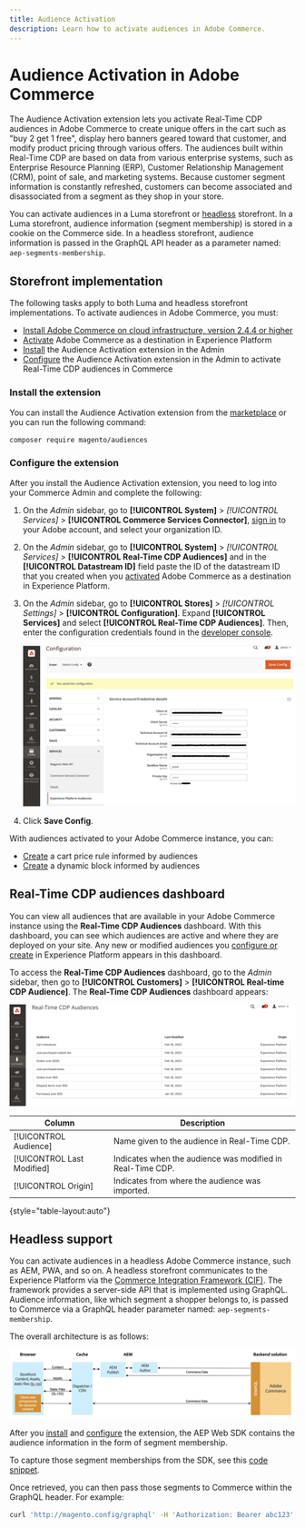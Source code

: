 ```yaml
---
title: Audience Activation
description: Learn how to activate audiences in Adobe Commerce.
---
```

# Audience Activation in Adobe Commerce

The Audience Activation extension lets you activate Real-Time CDP audiences in Adobe Commerce to create unique offers in the cart such as "buy 2 get 1 free", display hero banners geared toward that customer, and modify product pricing through various offers. The audiences built within Real-Time CDP are based on data from various enterprise systems, such as Enterprise Resource Planning (ERP), Customer Relationship Management (CRM), point of sale, and marketing systems. Because customer segment information is constantly refreshed, customers can become associated and disassociated from a segment as they shop in your store.

You can activate audiences in a Luma storefront or [headless](#headless-support) storefront. In a Luma storefront, audience information (segment membership) is stored in a cookie on the Commerce side. In a headless storefront, audience information is passed in the GraphQL API header as a parameter named: `aep-segments-membership`.

## Storefront implementation

The following tasks apply to both Luma and headless storefront implementations. To activate audiences in Adobe Commerce, you must:

- [Install Adobe Commerce on cloud infrastructure, version 2.4.4 or higher](https://experienceleague.adobe.com/docs/commerce-cloud-service/user-guide/overview.html)
- [Activate](https://experienceleague.adobe.com/docs/experience-platform/destinations/catalog/personalization/adobe-commerce.html) Adobe Commerce as a destination in Experience Platform
- [Install](#install-the-extension) the Audience Activation extension in the Admin
- [Configure](#configure-the-extension) the Audience Activation extension in the Admin to activate Real-Time CDP audiences in Commerce

### Install the extension

You can install the Audience Activation extension from the [marketplace](https://marketplace.magento.com/magento-experience-platform-audiences.html) or you can run the following command:

   ```bash
   composer require magento/audiences
   ```

### Configure the extension

After you install the Audience Activation extension, you need to log into your Commerce Admin and complete the following:

1. On the _Admin_ sidebar, go to **[!UICONTROL System]** > _[!UICONTROL Services]_ > **[!UICONTROL Commerce Services Connector]**, [sign in](https://experienceleague.adobe.com/docs/commerce-merchant-services/user-guides/integration-services/saas.html#organizationid) to your Adobe account, and select your organization ID.
1. On the _Admin_ sidebar, go to **[!UICONTROL System]** > _[!UICONTROL Services]_ > **[!UICONTROL Real-Time CDP Audiences]** and in the **[!UICONTROL Datastream ID]** field paste the ID of the datastream ID that you created when you [activated](https://experienceleague.adobe.com/docs/experience-platform/destinations/catalog/personalization/adobe-commerce.html) Adobe Commerce as a destination in Experience Platform.
1. On the _Admin_ sidebar, go to **[!UICONTROL Stores]** > _[!UICONTROL Settings]_ > **[!UICONTROL Configuration]**. Expand **[!UICONTROL Services]** and select **[!UICONTROL Real-Time CDP Audiences]**. Then, enter the configuration credentials found in the [developer console](https://developer.adobe.com/console/home).

    ![Real-Time CDP Audience Admin Configuration](./assets/rtcdp-admin-config.png)

1. Click **Save Config**.

With audiences activated to your Adobe Commerce instance, you can:

- [Create](../merchandising-promotions/price-rules-cart-create.md#set-a-condition-using-real-time-cdp-audiences) a cart price rule informed by audiences
- [Create](../content-design/dynamic-blocks.md#use-real-time-cdp-audiences-in-dynamic-blocks) a dynamic block informed by audiences

## Real-Time CDP audiences dashboard

You can view all audiences that are available in your Adobe Commerce instance using the **Real-Time CDP Audiences** dashboard. With this dashboard, you can see which audiences are active and where they are deployed on your site. Any new or modified audiences you [configure or create](https://experienceleague.adobe.com/docs/experience-platform/segmentation/ui/segment-builder.html) in Experience Platform appears in this dashboard.

To access the **Real-Time CDP Audiences** dashboard, go to the _Admin_ sidebar, then go to **[!UICONTROL Customers]** > **[!UICONTROL Real-time CDP Audience]**. The **Real-Time CDP Audiences** dashboard appears:

![Real-Time CDP Audiences Dashboard](./assets/audience-library.png)

|Column|Description|
|--- |--- |
|[!UICONTROL Audience]|Name given to the audience in Real-Time CDP.|
|[!UICONTROL Last Modified]|Indicates when the audience was modified in Real-Time CDP.|
|[!UICONTROL Origin]|Indicates from where the audience was imported.|

{style="table-layout:auto"}

## Headless support

You can activate audiences in a headless Adobe Commerce instance, such as AEM, PWA, and so on. A headless storefront communicates to the Experience Platform via the [Commerce Integration Framework (CIF)](https://experienceleague.adobe.com/docs/experience-manager-cloud-service/content/content-and-commerce/integrations/magento.html). The framework provides a server-side API that is implemented using GraphQL. Audience information, like which segment a shopper belongs to, is passed to Commerce via a GraphQL header parameter named: `aep-segments-membership`.

The overall architecture is as follows:

![Sending Data from Headless Storefront to Backend](./assets/aem-commerce-architecture.png)

After you [install](#install-the-extension) and [configure](#configure-the-extension) the extension, the AEP Web SDK contains the audience information in the form of segment membership.

To capture those segment memberships from the SDK, see this [code snippet](https://experienceleague.adobe.com/docs/experience-platform/destinations/catalog/personalization/custom-personalization.html#example-response-for-custom-personalization-with-attributes).

Once retrieved, you can then pass those segments to Commerce within the GraphQL header. For example:

```bash
curl 'http://magento.config/graphql' -H 'Authorization: Bearer abc123' -H 'aep-segments-membership: urlencoded_list_of_segments' -H 'Content-Type: application/json' --data-binary '{"query":"query {\ncustomer {\nfirstname\nlastname\nemail\n}\n}"}'
```
